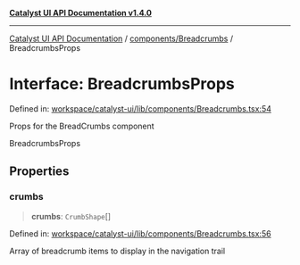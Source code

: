 [**Catalyst UI API Documentation v1.4.0**](../../../README.md)

---

[Catalyst UI API Documentation](../../../README.md) / [components/Breadcrumbs](../README.md) / BreadcrumbsProps

# Interface: BreadcrumbsProps

Defined in: [workspace/catalyst-ui/lib/components/Breadcrumbs.tsx:54](https://github.com/TheBranchDriftCatalyst/catalyst-ui/blob/main/lib/components/Breadcrumbs.tsx#L54)

Props for the BreadCrumbs component

BreadcrumbsProps

## Properties

### crumbs

> **crumbs**: `CrumbShape`[]

Defined in: [workspace/catalyst-ui/lib/components/Breadcrumbs.tsx:56](https://github.com/TheBranchDriftCatalyst/catalyst-ui/blob/main/lib/components/Breadcrumbs.tsx#L56)

Array of breadcrumb items to display in the navigation trail
